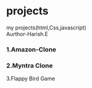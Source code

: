# projects
my projects(html,Css,javascript)
<br>
Aurthor-Harish.E
<br>
<h3>1.Amazon-Clone</h3>
<h3>2.Myntra Clone</h3>
<h31>3.Flappy Bird Game</h31>
<br>
